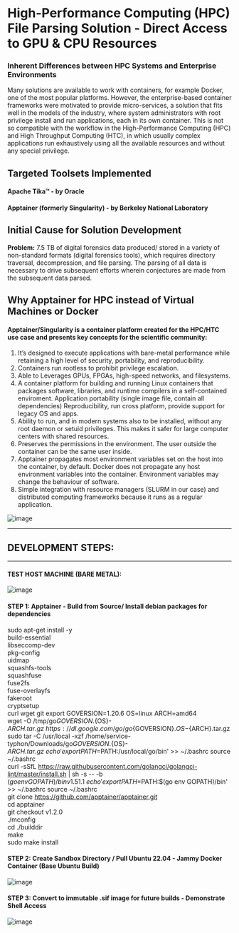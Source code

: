 # High-Performance Computing (HPC) File Parsing Solution - Direct Access to GPU & CPU Resources
### Inherent Differences between HPC Systems and Enterprise Environments
Many solutions are available to work with containers, for example Docker, one of the most popular platforms. However, the enterprise-based container frameworks were motivated to provide micro-services, a solution that fits well in the models of the industry, where system administrators with root privilege install and run applications, each in its own container. This is not so compatible with the workflow in the High-Performance Computing (HPC) and High Throughput Computing (HTC), in which usually complex applications run exhaustively using all the available resources and without any special privilege.

## Targeted Toolsets Implemented
#### Apache Tika™ - by Oracle
#### Apptainer (formerly Singularity) - by Berkeley National Laboratory

## Initial Cause for Solution Development
**Problem:** 7.5 TB of digital forensics data produced/ stored in a variety of non-standard formats (digital forensics tools), which requires directory traversal, decompression, and file parsing. The parsing of all data is necessary to drive subsequent efforts wherein conjectures are made from the subsequent data parsed. 

## Why Apptainer for HPC instead of Virtual Machines or Docker
#### Apptainer/Singularity is a container platform created for the HPC/HTC use case and presents key concepts for the scientific community:
1. It’s designed to execute applications with bare-metal performance while retaining a high level of security, portability, and reproducibility.
2. Containers run rootless to prohibit privilege escalation.
3. Able to Leverages GPUs, FPGAs, high-speed networks, and filesystems.
4. A container platform for building and running Linux containers that packages software, libraries, and runtime compilers in a self-contained enviroment. Application portability (single image file, contain all dependencies) Reproducibility, run cross platform, provide support for legacy OS and apps.
5. Ability to run, and in modern systems also to be installed, without any root daemon or setuid privileges. This makes it safer for large computer centers with shared resources.
6. Preserves the permissions in the environment. The user outside the container can be the same user inside.
7. Apptainer propagates most environment variables set on the host into the container, by default. Docker does not propagate any host environment variables into the container. Environment variables may change the behaviour of software.  
8. Simple integration with resource managers (SLURM in our case) and distributed computing frameworks because it runs as a regular application. 

![image](https://github.com/alexander-labarge/hpc-tika-build/assets/103531175/945a382c-3488-4c65-a743-44f0a704c7a5)

_______________________________________________________________________
## DEVELOPMENT STEPS:
_______________________________________________________________________

#### TEST HOST MACHINE (BARE METAL):
![image](https://github.com/alexander-labarge/hpc-tika-build/assets/103531175/0c14fa9e-2508-4c80-9883-f016eb70484f)

#### STEP 1: Apptainer - Build from Source/ Install debian packages for dependencies
sudo apt-get install -y \
    build-essential \
    libseccomp-dev \
    pkg-config \
    uidmap \
    squashfs-tools \
    squashfuse \
    fuse2fs \
    fuse-overlayfs \
    fakeroot \
    cryptsetup \
    curl wget git
export GOVERSION=1.20.6 OS=linux ARCH=amd64 \
wget -O /tmp/go${GOVERSION}.${OS}-${ARCH}.tar.gz \
  https://dl.google.com/go/go${GOVERSION}.${OS}-${ARCH}.tar.gz \
sudo tar -C /usr/local -xzf /home/service-typhon/Downloads/go${GOVERSION}.${OS}-${ARCH}.tar.gz \
echo 'export PATH=$PATH:/usr/local/go/bin' >> ~/.bashrc
source ~/.bashrc \
curl -sSfL https://raw.githubusercontent.com/golangci/golangci-lint/master/install.sh | sh -s -- -b $(go env GOPATH)/bin v1.51.1 \
echo 'export PATH=$PATH:$(go env GOPATH)/bin' >> ~/.bashrc
source ~/.bashrc \
git clone https://github.com/apptainer/apptainer.git \
cd apptainer \
git checkout v1.2.0 \
./mconfig \
cd ./builddir \
make \
sudo make install

#### STEP 2: Create Sandbox Directory / Pull Ubuntu 22.04 - Jammy Docker Container (Base Ubuntu Build)
![image](https://github.com/alexander-labarge/hpc-tika-build/assets/103531175/7aaf3e7e-cb74-40d1-9971-24808b0885f8)

#### STEP 3: Convert to immutable .sif image for future builds - Demonstrate Shell Access
![image](https://github.com/alexander-labarge/hpc-tika-build/assets/103531175/88b8bf10-0e96-4ad3-8d91-6135140e9a00)


